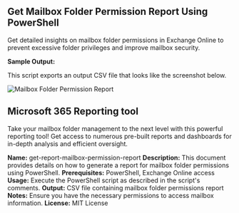 ## Get Mailbox Folder Permission Report Using PowerShell

Get detailed insights on mailbox folder permissions in Exchange Online to prevent excessive folder privileges and improve mailbox security.

**Sample Output:**

This script exports an output CSV file that looks like the screenshot below.

![Mailbox Folder Permission Report](https://github.com/krzyswo/MsAdmin)

## Microsoft 365 Reporting tool

Take your mailbox folder management to the next level with this powerful reporting tool! Get access to numerous pre-built reports and dashboards for in-depth analysis and efficient oversight.

**Name:** get-report-mailbox-permission-report
**Description:** This document provides details on how to generate a report for mailbox folder permissions using PowerShell.
**Prerequisites:** PowerShell, Exchange Online access
**Usage:** Execute the PowerShell script as described in the script's comments.
**Output:** CSV file containing mailbox folder permissions report
**Notes:** Ensure you have the necessary permissions to access mailbox information.
**License:** MIT License